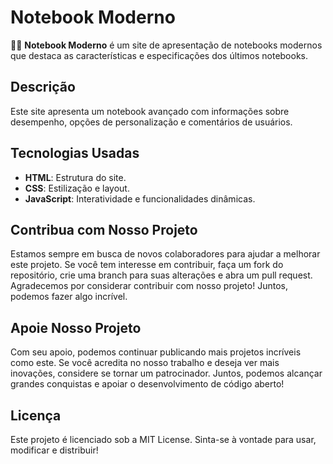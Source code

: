 # Notebook Moderno

👨‍💻 **Notebook Moderno** é um site de apresentação de notebooks modernos que destaca as características e especificações dos últimos notebooks.

## Descrição
Este site apresenta um notebook avançado com informações sobre desempenho, opções de personalização e comentários de usuários.

## Tecnologias Usadas
- **HTML**: Estrutura do site.
- **CSS**: Estilização e layout.
- **JavaScript**: Interatividade e funcionalidades dinâmicas.

## Contribua com Nosso Projeto
Estamos sempre em busca de novos colaboradores para ajudar a melhorar este projeto. Se você tem interesse em contribuir, faça um fork do repositório, crie uma branch para suas alterações e abra um pull request. Agradecemos por considerar contribuir com nosso projeto! Juntos, podemos fazer algo incrível.

## Apoie Nosso Projeto
Com seu apoio, podemos continuar publicando mais projetos incríveis como este. Se você acredita no nosso trabalho e deseja ver mais inovações, considere se tornar um patrocinador. Juntos, podemos alcançar grandes conquistas e apoiar o desenvolvimento de código aberto!

## Licença
Este projeto é licenciado sob a MIT License. Sinta-se à vontade para usar, modificar e distribuir!
